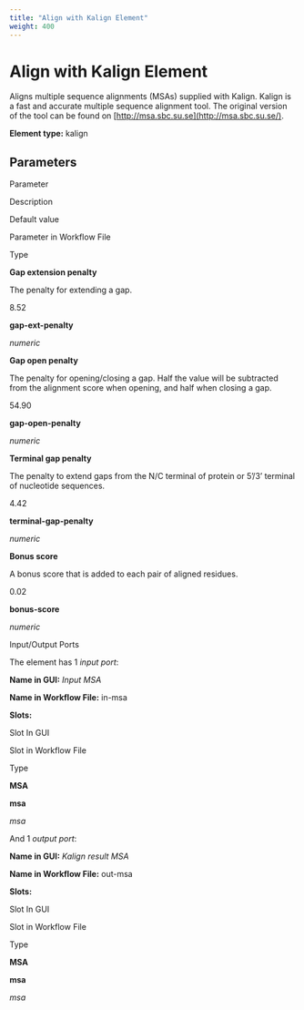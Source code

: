 ```yaml
---
title: "Align with Kalign Element"
weight: 400
---
```



# Align with Kalign Element

Aligns multiple sequence alignments (MSAs) supplied with Kalign. Kalign is a fast and accurate multiple sequence alignment tool. The original version of the tool can be found on [http://msa.sbc.su.se](http://msa.sbc.su.se/).

**Element type:** kalign

Parameters
----------

Parameter

Description

Default value

Parameter in Workflow File

Type

**Gap extension penalty**

The penalty for extending a gap.

8.52

**gap-ext-penalty**

_numeric_

**Gap open penalty**

The penalty for opening/closing a gap. Half the value will be subtracted from the alignment score when opening, and half when closing a gap.

54.90

**gap-open-penalty**

_numeric_

**Terminal gap penalty**

The penalty to extend gaps from the N/C terminal of protein or 5’/3’ terminal of nucleotide sequences.

4.42

**terminal-gap-penalty**

_numeric_

**Bonus score**

A bonus score that is added to each pair of aligned residues.

0.02

**bonus-score**

_numeric_



Input/Output Ports

The element has 1 _input port_:

**Name in GUI:** _Input MSA_

**Name in Workflow File:** in-msa

**Slots:**

Slot In GUI

Slot in Workflow File

Type

**MSA**

**msa**

_msa_

And 1 _output port_:

**Name in GUI:** _Kalign result MSA_

**Name in Workflow File:** out-msa

**Slots:**

Slot In GUI

Slot in Workflow File

Type

**MSA**

**msa**

_msa_
